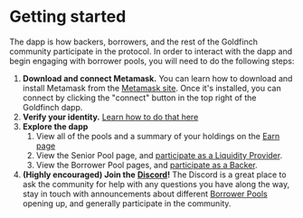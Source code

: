 # Getting started

The dapp is how backers, borrowers, and the rest of the Goldfinch community participate in the protocol. In order to interact with the dapp and begin engaging with borrower pools, you will need to do the following steps:

1. **Download and connect Metamask.** You can learn how to download and install Metamask from the [Metamask site](https://metamask.io/index.html). Once it's installed, you can connect by clicking the "connect" button in the top right of the Goldfinch dapp.
2. **Verify your identity.** [Learn how to do that here](verifying-your-identity.md)
3. **Explore the dapp**
   1. View all of the pools and a summary of your holdings on the [Earn page](https://app.goldfinch.finance/earn)
   2. View the Senior Pool page, and [participate as a Liquidity Provider](participating-in-the-senior-pool.md).
   3. View the Borrower Pool pages, and [participate as a Backer](participating-in-borrower-pools.md).
4. **(Highly encouraged) Join the** [**Discord**](https://discord.com/invite/HVeaca3fN8)**!** The Discord is a great place to ask the community for help with any questions you have along the way, stay in touch with announcements about different [Borrower Pools ](broken-reference)opening up, and generally participate in the community.
